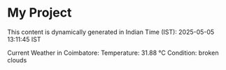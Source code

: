 # My Project

This content is dynamically generated in Indian Time (IST): 2025-05-05 13:11:45 IST


Current Weather in Coimbatore:
Temperature: 31.88 °C
Condition: broken clouds
